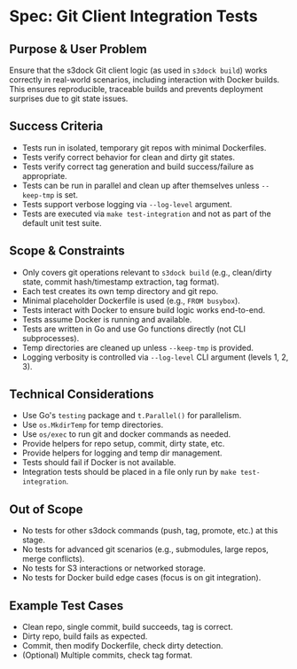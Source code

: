 # Spec: Git Client Integration Tests

## Purpose & User Problem

Ensure that the s3dock Git client logic (as used in `s3dock build`) works correctly in real-world scenarios, including interaction with Docker builds. This ensures reproducible, traceable builds and prevents deployment surprises due to git state issues.

## Success Criteria
- Tests run in isolated, temporary git repos with minimal Dockerfiles.
- Tests verify correct behavior for clean and dirty git states.
- Tests verify correct tag generation and build success/failure as appropriate.
- Tests can be run in parallel and clean up after themselves unless `--keep-tmp` is set.
- Tests support verbose logging via `--log-level` argument.
- Tests are executed via `make test-integration` and not as part of the default unit test suite.

## Scope & Constraints
- Only covers git operations relevant to `s3dock build` (e.g., clean/dirty state, commit hash/timestamp extraction, tag format).
- Each test creates its own temp directory and git repo.
- Minimal placeholder Dockerfile is used (e.g., `FROM busybox`).
- Tests interact with Docker to ensure build logic works end-to-end.
- Tests assume Docker is running and available.
- Tests are written in Go and use Go functions directly (not CLI subprocesses).
- Temp directories are cleaned up unless `--keep-tmp` is provided.
- Logging verbosity is controlled via `--log-level` CLI argument (levels 1, 2, 3).

## Technical Considerations
- Use Go's `testing` package and `t.Parallel()` for parallelism.
- Use `os.MkdirTemp` for temp directories.
- Use `os/exec` to run git and docker commands as needed.
- Provide helpers for repo setup, commit, dirty state, etc.
- Provide helpers for logging and temp dir management.
- Tests should fail if Docker is not available.
- Integration tests should be placed in a file only run by `make test-integration`.

## Out of Scope
- No tests for other s3dock commands (push, tag, promote, etc.) at this stage.
- No tests for advanced git scenarios (e.g., submodules, large repos, merge conflicts).
- No tests for S3 interactions or networked storage.
- No tests for Docker build edge cases (focus is on git integration).

## Example Test Cases
- Clean repo, single commit, build succeeds, tag is correct.
- Dirty repo, build fails as expected.
- Commit, then modify Dockerfile, check dirty detection.
- (Optional) Multiple commits, check tag format.
